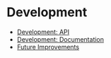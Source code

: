 # Development

* [Development: API](development/development:-api.html)
* [Development: Documentation](development/development:-documentation.html)
* [Future Improvements](development/future-improvements.html)
